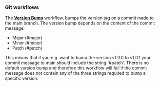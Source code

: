 ### Git workflows
The [**Version Bump**](templates/github-workflows/bump_version_main.yaml) workflow, bumps the version tag on a commit made to the main branch. The version bump depends on the content of the commit message:
* Major (#major)
* Minor (#minor)
* Patch (#patch)

This means that if you e.g. want to bump the version v1.0.0 to v1.0.1 your commit message to main should include the string '#patch'. There is no default version bump and therefore this workflow will fail if the commit message does not contain any of the three strings required to bump a specific version.